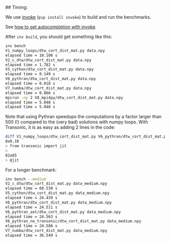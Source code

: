 
## Timing:

We use [invoke](https://www.pyinvoke.org/) (`pip install invoke`) to build and run the benchmarks.

See [how to get autocompletion with invoke](http://docs.pyinvoke.org/en/1.2/invoke.html?highlight=completion#cmdoption-print-completion-script).

After `inv build`, you should get something like this:

```bash
inv bench
V1_numpy_loops/dtw_cort_dist_mat.py data.npy
elapsed time = 10.106 s
V2_c_dtw/dtw_cort_dist_mat.py data.npy
elapsed time = 1.782 s
V5_cython/dtw_cort_dist_mat.py data.npy
elapsed time = 0.149 s
V6_pythran/dtw_cort_dist_mat.py data.npy
elapsed time = 0.018 s
V7_numba/dtw_cort_dist_mat.py data.npy
elapsed time = 0.866 s
mpirun -np 2 V8_mpi4py/dtw_cort_dist_mat.py data.npy
elapsed time = 5.048 s
elapsed time = 5.048 s
```

Note that using Pythran speedups the computations by a factor larger than 500
(!) compared to the (very bad) solutions with numpy loops. With Transonic, it
is as easy as adding 2 lines in the code:

```bash
diff V1_numpy_loops/dtw_cort_dist_mat.py V6_pythran/dtw_cort_dist_mat.py
8a9,10
> from transonic import jit
>
82a85
> @jit
```

For a longer benchmark:

```bash
inv bench --medium
V2_c_dtw/dtw_cort_dist_mat.py data_medium.npy
elapsed time = 60.530 s
V5_cython/dtw_cort_dist_mat.py data_medium.npy
elapsed time = 24.439 s
V6_pythran/dtw_cort_dist_mat.py data_medium.npy
elapsed time = 24.511 s
V6_pythran_aot/dtw_cort_dist_mat.py data_medium.npy
elapsed time = 24.563 s
V6_pythran_no_transonic/dtw_cort_dist_mat.py data_medium.npy
elapsed time = 24.586 s
V7_numba/dtw_cort_dist_mat.py data_medium.npy
elapsed time = 36.549 s

```
